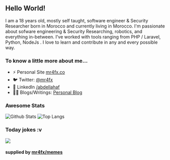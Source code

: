 ## Hello World!

I am a 18 years old, mostly self taught, software engineer & Security Researcher born in Morocco and currently living in Morocco. I'm passionate about sofware engineering & Security Researching, robotics, and everything in-between. I've worked with tools ranging from PHP / Laravel, Python, NodeJs .
I love to learn and contribute in any and every possible way. 

### To know a little more about me...

- ⚡ Personal Site [mr4fx.co](http://mr4fx.co/)
- 🐦 Twitter: [@mr4fx](https://twitter.com/mr4fx)
- 👥 LinkedIn [/abdellahaf](https://linkedin.com/in/abdellahaf)
- 👨‍💻 Blogs/Writings: [Personal Blog](https://blog.abdellahaf.dev/)

### Awesome Stats

![Github Stats](https://github-readme-stats.vercel.app/api?username=mr4fx&count_private=true&show_icons=true&theme=radical)
![Top Langs](https://github-readme-stats.vercel.app/api/top-langs/?username=mr4fx&hide=TeX&layout=compact&theme=radical)

### Today jokes :v

![](https://memes.stormix.co/send/memes)

#### supplied by [mr4fx/memes](https://github.com/mr4fx/memes/)
<!--
**mr4fx/mr4fx** is a ✨ _special_ ✨ repository because its `README.md` (this file) appears on your GitHub profile.

I am a 18 year old, mostly self taught, software engineer from Morocco. I'm passionate about technology, communities, and everything in-between. I've worked with tools ranging from PHP / Laravel, JS/TS, Python, C++ and most web Frontend Technologies (VueJs, React ...) . I love to learn and contribute in any and every possible way. 
Here are some ideas to get you started:

- 🔭 I’m currently working on ...
- 🌱 I’m currently learning ...
- 👯 I’m looking to collaborate on ...
- 🤔 I’m looking for help with ...
- 💬 Ask me about ...
- 📫 How to reach me: ...
- 😄 Pronouns: ...
- ⚡ Fun fact: ...
-->
